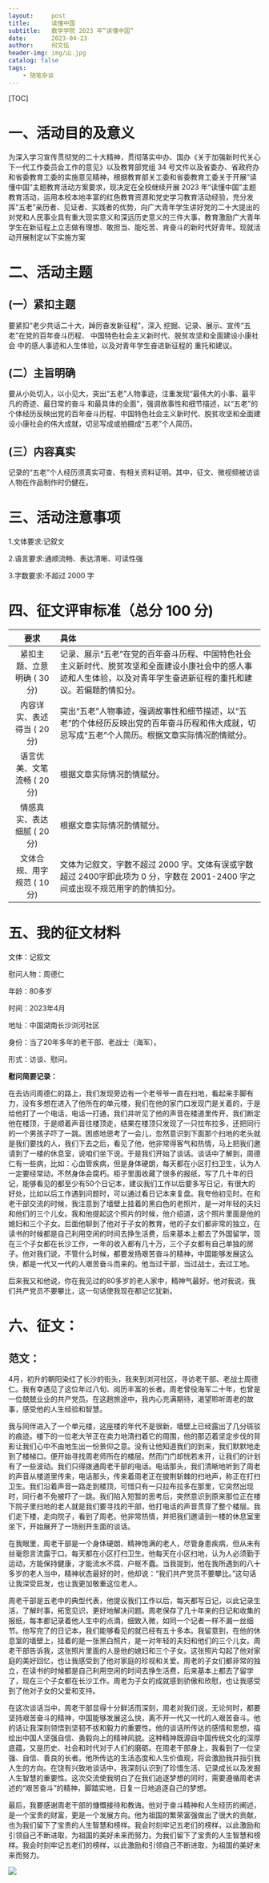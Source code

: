 ```yaml
---
layout:     post
title:      读懂中国
subtitle:   数学学院 2023 年“读懂中国”
date:       2023-04-23
author:     何文伍
header-img: img/山.jpg
catalog: false
tags:
    - 随笔杂谈
---
```




[TOC]

# 一、活动目的及意义

为深入学习宣传贯彻党的二十大精神，贯彻落实中办、国办《关于加强新时代关心下一代工作委员会工作的意见》以及教育部党组 34 号文件以及省委办、省政府办和省委教育工委的实施意见精神，根据教育部关工委和省委教育工委关于开展“读懂中国”主题教育活动方案要求，现决定在全校继续开展 2023 年“读懂中国”主题教育活动，运用本校本地丰富的红色教育资源和党史学习教育活动经验，充分发挥“五老”亲历者、见证者、实践者的优势，向广大青年学生讲好党的二十大提出的对党和人民事业具有重大现实意义和深远历史意义的三件大事，教育激励广大青年学生在新征程上立志做有理想、敢担当、能吃苦、肯奋斗的新时代好青年。现就活动开展制定以下实施方案

# 二、活动主题
## (一）紧扣主题 

要紧扣“老少共话二十大，踔厉奋发新征程”，深入 挖掘、记录、展示、宣传“五老”在党的百年奋斗历程、 中国特色社会主义新时代、脱贫攻坚和全面建设小康社会 中的感人事迹和人生体验，以及对青年学生奋进新征程的 重托和建议。 

## (二）主旨明确 

要从小处切入，以小见大，突出“五老”人物事迹，注重发现“最伟大的小事、最平凡的奇迹、最日常的奋斗 和最具体的全面”，强调故事性和细节描述，以“五老”的个体经历反映出党的百年奋斗历程、中国特色社会主义新时代、脱贫攻坚和全面建设小康社会的伟大成就，切忌写成或拍摄成“五老”个人简历。
 
## (三）内容真实 

记录的“五老”个人经历须真实可查、有相关资料证明。其中，征文、微视频被访谈人物在作品制作时仍健在。

# 三、活动注意事项
1.文体要求:记叙文 

2.语言要求:通顺流畅、表达清晰、可读性强 

3.字数要求:不超过 2000 字

# 四、征文评审标准（总分 100 分)

|要求|具体|
|:-:|:-|
|紧扣主题、立意明确 ( 30 分) |记录、展示“五老”在党的百年奋斗历程、中国特色社会主义新时代、脱贫攻坚和全面建设小康社会中的感人事迹和人生体验，以及对青年学生奋进新征程的重托和建议。若偏题酌情扣分。|
|内容详实、表述得当 ( 20 分) |突出“五老”人物事迹，强调故事性和细节描述，以“五老”的个体经历反映出党的百年奋斗历程和伟大成就，切忌写成“五老”个人简历。根据文章实际情况酌情赋分。|
|语言优美、文笔流畅 ( 20 分) |根据文章实际情况酌情赋分。 |
|情感真实、表达细腻 ( 20 分) |根据文章实际情况酌情赋分。 |
|文体合规、用字规范 ( 10 分) |文体为记叙文，字数不超过 2000 字。文体有误或字数超过 2400字即此项为 0 分，字数在 2001-2400 字之间或出现不规范用字的酌情扣分。|

# 五、我的征文材料
文体：记叙文

慰问人物：周德仁

年龄：80多岁

时间：2023年4月

地址：中国湖南长沙浏河社区

身份：当了20年多年的老干部、老战士（海军）。

形式：访谈、慰问。

**慰问简要记录：**

在去访问周德仁的路上，我们发现旁边有一个老爷爷一直在扫地，看起来手脚有力，没有多想在进入了他所在的单元楼，我们在他的家门口发现门是关着的，于是给他打了一个电话，电话一打通，我们并听见了他的声音在楼道里传开，我们断定他在楼顶，于是顺着声音往楼顶走，结果在楼顶只发现了一只拉布拉多，还把同行的一个男孩子吓了一跳。困惑地思考了一会儿，忽然意识到下面那个扫地的老头就是我们要找的人，我们下去之后，看见了他，他非常得客气和热情，马上把我们邀请到了一楼的休息室，说咱们坐下说。于是我们开始了谈话。谈话中了解到，周德仁有一些病，比如：心血管疾病，但是身体硬朗，每天都在小区打扫卫生，认为人一定要经常动，不然身体会腐朽。柜子里面收藏了很多的报纸，写了几十年的日记，能够看见的都至少有50个日记本，建议我们工作以后要多写日记，有很大的好处，比如以后工作遇到问题时，可以通过看日记本来复盘。我夸他初见时。在和老干部交流的时候，我注意到了墙壁上挂着的黑白色的老照片，是一对年轻的夫妇和他们的三个儿女。我和他提起这个照片的时候，他介绍道，这个照片里面是他的媳妇和三个子女。后面他聊到了他对于子女的教育，他的子女们都非常的独立，在读书的时候都是自己利用空闲的时间去挣生活费，后来基本上都去了外国留学，现在三个子女都在长沙工作，一年的收入都有几十万，三个子女都有自己单独的房子。他对我们说，不管什么时候，都要发扬艰苦奋斗的精神，中国能够发展这么快，都是一代又一代的人艰苦奋斗而来的。他当过干部，当过战士，去过工地。

后来我又和他说，你在我见过的80多岁的老人家中，精神气最好。他对我说，我们共产党员不要攀比，这一句话使我现在都记忆犹新。

# 六、征文：

## 范文：
4月，初升的朝阳染红了长沙的街头，我来到浏河社区，寻访老干部、老战士周德仁。我有幸遇见了这位年过八旬、阅历丰富的长者。周老曾役海军二十年，也曾是一位兢兢业业的共产党员。在这趟旅途中，我内心充满期待，渴望聆听周老的故事，感受他的人生经验和智慧。

我与同伴进入了一个单元楼，这座楼的年代不是很新，墙壁上已经露出了几分斑驳的痕迹。楼下的一位老大爷正在卖力地清扫着它的周围，他的那迈着坚定步伐的背影让我们心中不由地生出一份景仰之意。没有让他知道我们的到来，我们默默地走到了楼梯口。便开始寻找周老师所在的楼层。然而门门却恍若未开，让我们的计划有了一些波动。我们只得拨通周老干部的电话。电话那头，我们清晰地听到了周老的声音从楼道里传来，电话那头，传来着周老正在披荆斩棘的扫地声，称正在打扫卫生。我们沿着声音一路走到楼顶，可惜只有一只拉布拉多在那里，它突然出现时，同行者不免被吓了一跳。我们陷入短暂的思考后，突然意识到原来那位正在楼下院子里扫地的老人就是我们要寻找的干部，他打电话的声音贯穿了整个楼层。我们走下楼，走向院子，看到了周老。他非常热情，并把我们邀请到一楼的休息室里坐下，开始展开了一场别开生面的谈话。

在我眼里，周老干部是一个身体硬朗、精神饱满的老人，尽管身患疾病，但从未有丝毫怨言流露于口。每天都在小区打扫卫生。他每天在小区扫地，认为人必须勤于运动，方能保持健康，才能流水不腐、户枢不蠹。当我提到，他在我所遇到的八十多岁的老人当中，精神状态最好的时，他却说：“我们共产党员不要攀比。”这句话让我深受启发，也让我更加敬重这位老人。

周老干部是五老中的典型代表，他提议我们工作以后，每天都写日记，以此记录生活，了解时事，拓宽见识，更好地解决问题。周老保存了几十年来的日记和收集的报纸，每本都记录着他人生中的点滴，细致入微，如同一个记者一样不漏一丝细节。他写完了的日记本，我们能够看见的就已经有五十多本。我留意到，在他的休息室的墙壁上，挂着的是一张黑白照片，是一对年轻的夫妇和他们的三个儿女。周老干部告诉我，这张照片里面的人是他的媳妇和三个子女。这张照片勾起了他对家庭的美好回忆，也让我感受到了他对家庭的珍视和关爱。周老的子女们都非常的独立，在读书的时候都是自己利用空闲的时间去挣生活费，后来基本上都去了留学了，现在三个子女都在长沙工作。周老为子女的成就感到骄傲和欣慰，也让我感受到了他对子女的父爱和支持。

在这次谈话当中，周老干部显得十分鲜活而深刻，周老对我们说，无论何时，都要坚持艰苦奋斗的精神，中国能够发展这么快，离不开一代又一代的人艰苦奋斗。他的话让我深刻领悟到坚韧不拔和毅力的重要性。他的谈话所传达的感情和思想，描绘出中国人坚强自信、勇毅向上的精神风貌。这种精神既源自中国传统文化的深厚底蕴，又是历史、社会和时代对于人们的磨砺。在周老干部身上，我看到了一位坚强、自信、善良的长者。他所传达的生活态度和人生价值观，将会激励我并指引我人生的方向。在饶有兴致地谈话中，我深刻认识到了珍惜生活、记录成长以及发掘人生智慧的重要性。这次交流使我明白了在我们追逐梦想的同时，需要遵循周老讲述的“艰苦奋斗”的精神，脚踏实地，日复一日地追逐自己的梦想。

最后，我要感谢周老干部的慷慨接待和教诲。他对于奋斗精神和人生经历的阐述，是一个宝贵的财富，更是一个发展方向。他为祖国的繁荣富强做出了很大的贡献，也为我们留下了宝贵的人生智慧和榜样。我会时刻牢记五老们的榜样，以此激励和引领自己不断进取，为祖国的美好未来而努力。为我们留下了宝贵的人生智慧和榜样。我会时刻牢记五老们的榜样，以此激励和引领自己不断进取，为祖国的美好未来而努力。

![]({{site.baseurl}}/img-post/周老.jpg)
